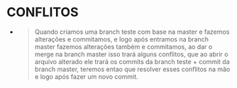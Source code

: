 # CONFLITOS #

* > Quando criamos uma branch teste com base na master e fazemos alterações e commitamos, e logo após entramos na branch master fazemos alterações também e commitamos, ao dar o merge na branch master isso trará alguns conflitos, que ao abrir o arquivo alterado ele trará os commits da branch teste + commit da branch master, teremos entao que resolver esses conflitos na mão e logo após fazer um novo commit.
